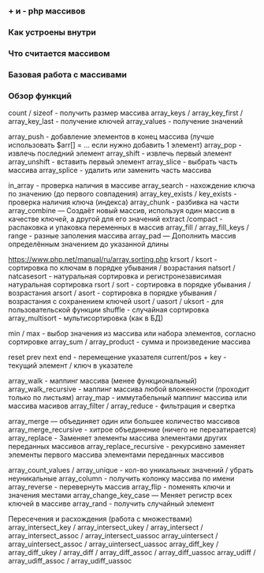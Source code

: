 ### + и - php массивов
### Как устроены внутри
### Что считается массивом
### Базовая работа с массивами
### Обзор функций

count / sizeof - получить размер массива
array_keys / array_key_first / array_key_last - получение ключей
array_values - получение значений

array_push - добавление элементов в конец массива (лучше использовать $arr[] = ... если нужно добавить 1 элемент)
array_pop - извлечь последний элемент
array_shift - извлечь первый элемент
array_unshift - вставить первый элемент
array_slice - выбрать часть массива
array_splice - удалить или заменить часть массива

in_array - проверка наличия в массиве
array_search - нахождение ключа по значению (до первого совпадения)
array_key_exists / key_exists - проверка наличия ключа (индекса)
array_chunk - разбивка на части
array_combine — Создаёт новый массив, используя один массив в качестве ключей, а другой для его значений
extract /compact - распаковка и упаковка переменных в массив
array_fill / array_fill_keys / range - разные заполения массива
array_pad — Дополнить массив определённым значением до указанной длины

https://www.php.net/manual/ru/array.sorting.php
krsort / ksort - сортировка по ключам в порядке убывания / возрастания
natsort / natcasesort - натуральная сортировка и регистронезависимая натуральная сортировка
rsort / sort - сортировка в порядке убывания / возрастания
arsort / asort - сортировка в порядке убывания / возрастания с сохранением ключей
usort / uasort / uksort - для пользовательской функции
shuffle - случайная сортировка
array_multisort - мультисортировка (как в БД)

min / max - выбор значения из массива или набора элементов, согласно сортировке
array_sum / array_product - сумма и произведение массива

reset prev next end - перемещение указателя
current/pos + key - текущий элемент / ключ в указателе

array_walk - маппинг массива (менее функциональный)
array_walk_recursive - маппинг массива любой вложенности (проходит только по листьям)
array_map - иммутабельный маппинг массива или массива масивов
array_filter / array_reduce - фильтрация и свертка

array_merge — объединяет один или большее количество массивов
array_merge_recursive - хитрое объединение (ничего не перезатирается)
array_replace - Заменяет элементы массива элементами других переданных массивов
array_replace_recursive - рекурсивно заменяет элементы первого массива элементами переданных массивов

array_count_values / array_unique - кол-во уникальных значений / убрать неуникальные
array_column - получить колонку массива по имени
array_reverse - перевернуть массив
array_flip - поменять ключи и значения местами
array_change_key_case — Меняет регистр всех ключей в массиве
array_rand - получить случайный элемент

Пересечения и расхождения (работа с множествами)
array_intersect_key / array_intersect_ukey / array_intersect / array_intersect_assoc / array_intersect_uassoc
array_uintersect / array_uintersect_assoc / array_uintersect_uassoc
array_diff_key / array_diff_ukey / array_diff / array_diff_assoc / array_diff_uassoc
array_udiff / array_udiff_assoc / array_udiff_uassoc
